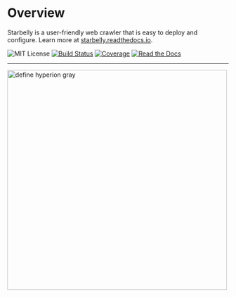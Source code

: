 # Overview

Starbelly is a user-friendly web crawler that is easy to deploy and configure.
Learn more at
[starbelly.readthedocs.io](http://starbelly.readthedocs.io/en/latest/).

![MIT License](https://img.shields.io/github/license/HyperionGray/starbelly.svg?style=flat-square)
[![Build Status](https://img.shields.io/travis/HyperionGray/starbelly.svg?style=flat-square)](https://travis-ci.org/HyperionGray/starbelly)
[![Coverage](https://img.shields.io/coveralls/github/HyperionGray/starbelly.svg?style=flat-square)](https://coveralls.io/github/HyperionGray/starbelly)
[![Read the Docs](https://img.shields.io/readthedocs/starbelly.svg)](https://starbelly.readthedocs.io)

---

<a href="https://www.hyperiongray.com/?pk_campaign=github&pk_kwd=starbelly"><img alt="define hyperion gray" width="500px" src="https://hyperiongray.s3.amazonaws.com/define-hg.svg"></a>
